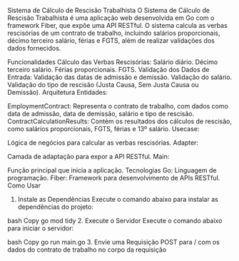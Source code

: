 Sistema de Cálculo de Rescisão Trabalhista
O Sistema de Cálculo de Rescisão Trabalhista é uma aplicação web desenvolvida em Go com o framework Fiber, que expõe uma API RESTful. O sistema calcula as verbas rescisórias de um contrato de trabalho, incluindo salários proporcionais, décimo terceiro salário, férias e FGTS, além de realizar validações dos dados fornecidos.

Funcionalidades
Cálculo das Verbas Rescisórias:
Salário diário.
Décimo terceiro salário.
Férias proporcionais.
FGTS.
Validação dos Dados de Entrada:
Validação das datas de admissão e demissão.
Validação do salário.
Validação do tipo de rescisão (Justa Causa, Sem Justa Causa ou Demissão).
Arquitetura
Entidades:

EmploymentContract: Representa o contrato de trabalho, com dados como data de admissão, data de demissão, salário e tipo de rescisão.
ContractCalculationResults: Contém os resultados dos cálculos de rescisão, como salários proporcionais, FGTS, férias e 13º salário.
Usecase:

Lógica de negócios para calcular as verbas rescisórias.
Adapter:

Camada de adaptação para expor a API RESTful.
Main:

Função principal que inicia a aplicação.
Tecnologias
Go: Linguagem de programação.
Fiber: Framework para desenvolvimento de APIs RESTful.
Como Usar
1. Instale as Dependências
Execute o comando abaixo para instalar as dependências do projeto:

bash
Copy
go mod tidy
2. Execute o Servidor
Execute o comando abaixo para iniciar o servidor:

bash
Copy
go run main.go
3. Envie uma Requisição POST para / com os dados do contrato de trabalho no corpo da requisição

